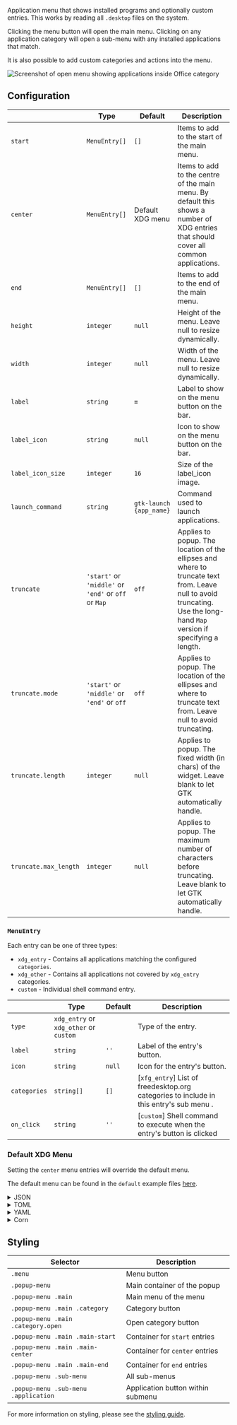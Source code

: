 Application menu that shows installed programs and optionally custom entries. 
This works by reading all `.desktop` files on the system.

Clicking the menu button will open the main menu.
Clicking on any application category will open a sub-menu with any installed applications that match.

It is also possible to add custom categories and actions into the menu.

![Screenshot of open menu showing applications inside Office category](https://f.jstanger.dev/github/ironbar/menu.png)

## Configuration

|                       | Type                                                 | Default                 | Description                                                                                                                             |
|-----------------------|------------------------------------------------------|-------------------------|-----------------------------------------------------------------------------------------------------------------------------------------|
| `start`               | `MenuEntry[]`                                        | `[]`                    | Items to add to the start of the main menu.                                                                                             |
| `center`              | `MenuEntry[]`                                        | Default XDG menu        | Items to add to the centre of the main menu. By default this shows a number of XDG entries that should cover all common applications.   |
| `end`                 | `MenuEntry[]`                                        | `[]`                    | Items to add to the end of the main menu.                                                                                               |
| `height`              | `integer`                                            | `null`                  | Height of the menu. Leave null to resize dynamically.                                                                                   |
| `width`               | `integer`                                            | `null`                  | Width of the menu. Leave null to resize dynamically.                                                                                    |
| `label`               | `string`                                             | `≡`                     | Label to show on the menu button on the bar.                                                                                            |
| `label_icon`          | `string`                                             | `null`                  | Icon to show on the menu button on the bar.                                                                                             |
| `label_icon_size`     | `integer`                                            | `16`                    | Size of the label_icon image.                                                                                                           |
| `launch_command`      | `string`                                             | `gtk-launch {app_name}` | Command used to launch applications.                                                                                                    |
| `truncate`            | `'start'` or `'middle'` or `'end'` or `off` or `Map` | `off`                   | Applies to popup. The location of the ellipses and where to truncate text from. Leave null to avoid truncating. Use the long-hand `Map` version if specifying a length. |
| `truncate.mode`       | `'start'` or `'middle'` or `'end'` or `off`          | `off`                   | Applies to popup. The location of the ellipses and where to truncate text from. Leave null to avoid truncating.                         |
| `truncate.length`     | `integer`                                            | `null`                  | Applies to popup. The fixed width (in chars) of the widget. Leave blank to let GTK automatically handle.                                |
| `truncate.max_length` | `integer`                                            | `null`                  | Applies to popup. The maximum number of characters before truncating. Leave blank to let GTK automatically handle.                      |


### `MenuEntry`

Each entry can be one of three types:

- `xdg_entry` - Contains all applications matching the configured `categories`.
- `xdg_other` - Contains all applications not covered by `xdg_entry` categories.
- `custom` - Individual shell command entry.

|              | Type                                   | Default | Description                                                                            |
|--------------|----------------------------------------|---------|----------------------------------------------------------------------------------------|
| `type`       | `xdg_entry` or `xdg_other` or `custom` |         | Type of the entry.                                                                     |
| `label`      | `string`                               | `''`    | Label of the entry's button.                                                           |
| `icon`       | `string`                               | `null`  | Icon for the entry's button.                                                           |
| `categories` | `string[]`                             | `[]`    | [`xfg_entry`] List of freedesktop.org categories to include in this entry's sub menu . |
| `on_click`   | `string`                               | `''`    | [`custom`] Shell command to execute when the entry's button is clicked                 |

### Default XDG Menu

Setting the `center` menu entries will override the default menu.

The default menu can be found in the `default` example files [here](https://github.com/jakestanger/ironbar/blob/examples/menu/).

<details>

<summary>JSON</summary>

```json
{
  "start": [
    {
      "type": "menu",
      "start": [
        {
            "type": "custom",
            "label": "Terminal",
            "on_click": "xterm"
        }
      ],
      "height": 440,
      "width": 200,
      "icon": "archlinux",
      "label": null
    }
  ]
}


```

</details>

<details>
<summary>TOML</summary>

```toml
[[start]]
type = "memu"
height = 400
width = 200
icon = "archlinux"

[[start.start]]
type = "custom"
label = "Terminal"
on_click = "xterm"
```

</details>

<details>
<summary>YAML</summary>

```yaml
start:
  - type: "menu"
    start:
      - type: custom
        label: Terminal
        on_click: xterm
    height: 440
    width: 200
    icon: archlinux
    label: null
```

</details>

<details>
<summary>Corn</summary>

```corn
{
  start = [
    {
      type = "menu"
      start = [
        {
            type = "custom"
            label = "Terminal"
            on_click = "xterm"
        }
      ]
      height = 440
      width = 200
      icon = "archlinux"
      label = null
    }
  ]
}
```

</details>

## Styling

| Selector                             | Description                       |
|--------------------------------------|-----------------------------------|
| `.menu`                              | Menu button                       |
| `.popup-menu`                        | Main container of the popup       |
| `.popup-menu .main`                  | Main menu of the menu             |
| `.popup-menu .main .category`        | Category button                   |
| `.popup-menu .main .category.open`   | Open category button              |
| `.popup-menu .main .main-start`      | Container for `start` entries     |
| `.popup-menu .main .main-center`     | Container for `center` entries    |
| `.popup-menu .main .main-end`        | Container for `end` entries       |
| `.popup-menu .sub-menu`              | All sub-menus                     |
| `.popup-menu .sub-menu .application` | Application button within submenu |

For more information on styling, please see the [styling guide](styling-guide).